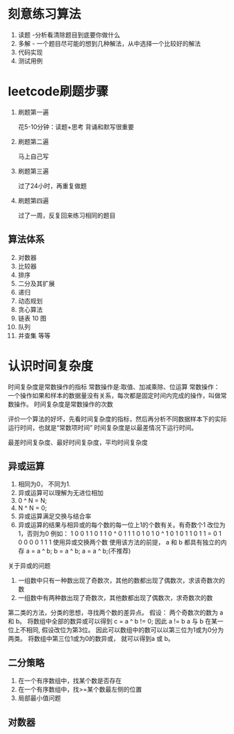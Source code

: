 



# 刻意练习算法

1. 读题 -分析看清除题目到底要你做什么
2. 多解 - 一个题目尽可能的想到几种解法，从中选择一个比较好的解法
3. 代码实现
4. 测试用例 

# leetcode刷题步骤

1. 刷题第一遍

   花5-10分钟：读题+思考 背诵和默写很重要

2. 刷题第二遍

   马上自己写

3. 刷题第三遍

   过了24小时，再重复做题

4. 刷题第四遍

   过了一周，反复回来练习相同的题目

## 算法体系

2. 对数器
3. 比较器
4. 排序
5. 二分及其扩展
6. 递归
7. 动态规划
8. 贪心算法
9. 链表
10 图
11. 队列
12. 并查集
等等

# 认识时间复杂度

时间复杂度是常数操作的指标   常数操作是:取值、加减乘除、位运算
常数操作： 一个操作如果和样本的数据量没有关系，每次都是固定时间内完成的操作，叫做常数操作。
时间复杂度是常数操作的次数

评价一个算法的好坏，先看时间复杂度的指标，然后再分析不同数据样本下的实际运行时间，也就是“常数项时间”
时间复杂度是以最差情况下运行时间。

最差时间复杂度、最好时间复杂度，平均时间复杂度

## 异或运算

1. 相同为0， 不同为1.
2. 异或运算可以理解为无进位相加
3. 0 ^ N = N;
4. N ^ N = 0;
5. 异或运算满足交换与结合率
6. 异或运算的结果与相异或的每个数的每一位上1的个数有关。有奇数个1 改位为1，否则为0
例如：  1 0 0 1 1 0 1 1 0 
     ^ 0 1 1 1 0 1 0 1 0
     ^ 1 0 1 0 1 1 0 1 1
     = 0 1 0 0 0 0 1 1 1
使用异或交换两个数
使用该方法的前提， a 和 b 都具有独立的内存
a = a ^ b; b = a ^ b;  a = a ^ b;(不推荐)

关于异或的问题

1. 一组数中只有一种数出现了奇数次，其他的数都出现了偶数次，求该奇数次的数
2. 一组数中有两种数出现了奇数次，其他数都出现了偶数次，求奇数次的数

第二类的方法，分类的思想，寻找两个数的差异点。 
假设： 两个奇数次的数为 a 和 b。
将数组中全部的数异或可以得到 c = a ^ b != 0;
因此 a != b  a 与 b 在某一位上不相同, 假设改位为第3位。
因此可以数组中的数可以以第三位为1或为0分为两类。
将数组中第三位1或为0的数异或， 就可以得到a 或 b。

## 二分策略

1. 在一个有序数组中，找某个数是否存在
2. 在一个有序数组中，找>=某个数最左侧的位置
3. 局部最小值问题

## 对数器






   

   

   